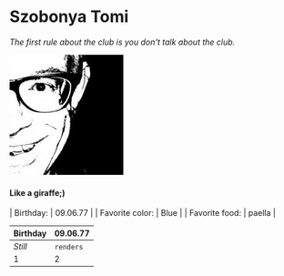 # Szobonya Tomi
*The first rule about the club is you don't talk about the club.*

![Tomi](image/profilpic.jpg)

#### Like a giraffe;)

| Birthday: | 09.06.77 |
| Favorite color: | Blue |
| Favorite food: | paella |


Birthday | 09.06.77
--- | --- 
*Still* | `renders` 
1 | 2 
